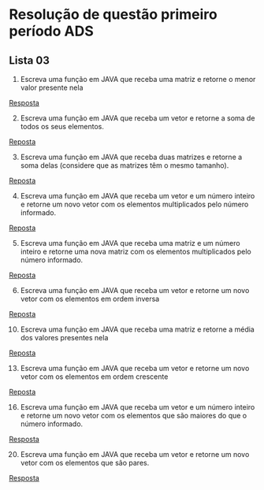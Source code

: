 # Resolução de questão primeiro período ADS

## Lista 03

1. Escreva uma função em JAVA que receba uma matriz e retorne o menor valor 
presente nela

[Resposta](https://github.com/andersondaniell/Questoes-fixacao/blob/master/Questao1.java)

2. Escreva uma função em JAVA que receba um vetor e retorne a soma de todos os 
seus elementos.

[Reposta](https://github.com/andersondaniell/Questoes-fixacao/blob/master/Questao2.java)

3. Escreva uma função em JAVA que receba duas matrizes e retorne a soma delas 
(considere que as matrizes têm o mesmo tamanho).

[Reposta](https://github.com/andersondaniell/Questoes-fixacao/blob/master/Questao3.java)

4. Escreva uma função em JAVA que receba um vetor e um número inteiro e 
retorne um novo vetor com os elementos multiplicados pelo número 
informado.

[Reposta]()

5. Escreva uma função em JAVA que receba uma matriz e um número inteiro e 
retorne uma nova matriz com os elementos multiplicados pelo número 
informado.

[Reposta](https://github.com/andersondaniell/Questoes-fixacao/blob/master/Questao5.java)

6. Escreva uma função em JAVA que receba um vetor e retorne um novo vetor com 
os elementos em ordem inversa

[Reposta](https://github.com/andersondaniell/Questoes-fixacao/blob/master/Questao6.java)

10. Escreva uma função em JAVA que receba uma matriz e retorne a média dos 
valores presentes nela

[Reposta](https://github.com/andersondaniell/Questoes-fixacao/blob/master/Questao10.java)

13. Escreva uma função em JAVA que receba um vetor e retorne um novo vetor com 
os elementos em ordem crescente

[Reposta](https://github.com/andersondaniell/Questoes-fixacao/blob/master/Questao13.java)

16. Escreva uma função em JAVA que receba um vetor e um número inteiro e 
retorne um novo vetor com os elementos que são maiores do que o número 
informado.

[Resposta](https://github.com/andersondaniell/Questoes-fixacao/blob/master/Questao16.java)

20. Escreva uma função em JAVA que receba um vetor e retorne um novo vetor com 
os elementos que são pares.

[Resposta](https://github.com/andersondaniell/Questoes-fixacao/blob/master/Questao20.java)

